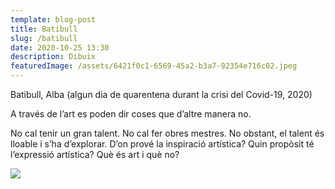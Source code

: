 ```yaml
---
template: blog-post
title: Batibull
slug: /batibull
date: 2020-10-25 13:30
description: Dibuix
featuredImage: /assets/6421f0c1-6569-45a2-b3a7-92354e716c02.jpeg
---
```

Batibull, Alba (algun dia de quarentena durant la crisi del Covid-19, 2020) 

A través de l’art es poden dir coses que d’altre manera no.

No cal tenir un gran talent. No cal fer obres mestres. No obstant, el talent és lloable i s’ha d’explorar. D’on prové la inspiració artística? Quin propòsit té l’expressió artística? Què és art i què no?

![](/assets/6421f0c1-6569-45a2-b3a7-92354e716c02.jpeg)